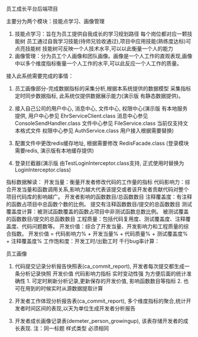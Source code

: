 员工成长平台后端项目

主要分为两个模块：技能点学习、画像管理
1. 技能点学习：旨在为员工提供自我成长的学习规划路径 每个岗位都对应一颗技能树 员工通过自我学习技能(待师兄验收通过),项目中应用技能(熟练度达标)可点亮技能树
   技能树可反映一个人技术水平,可以以此衡量一个人的能力
2. 画像管理：分为员工个人画像和团队画像。画像是一个人工作的直观表现,画像中以多个维度指标衡量一个人工作的水平,可以此反应一个人工作的质量。

接入此系统需要完成的事情：
1. 员工画像部分-完成数据指标的采集分析,根据本系统提供的数据模型 采集指标 定时同步数据指标, 此系统仅提供数据展示能力(演示版 有静态数据提供)。
2. 接入自己公司的用户中心, 消息中心, 文件中心, 权限中心(演示版 有本地服务提供, 用户中心参见 EhrServiceClient.class 消息中心参见 
   ConsoleSendHandler.class 文件中心参见 FileService.class 当前仅支持文本格式文件 权限中心参见 AuthService.class 用户接入根据需要替换)
   
3. 配置文件中更改redis缓存地址, 根据需要修改 RedisFacade.class (登录模块需要redis, 演示版有本地缓存提供)
4. 登录拦截器(演示版 由TestLoginInterceptor.class支持, 正式使用时替换为LoginInterceptor.class)

指标数据解读：
开发当量：衡量开发者修改代码的工作量的指标
代码影响力：综合开发当量和函数调用关系,影响力越大代表该提交或者该开发者贡献代码对整个项目代码库的影响越广。  开发者影响的函数数目/总函数数目
注释覆盖度：有注释的函数占项目中总函数个数的比例。  提交有注释函数数目/提交的总函数数目
测试覆盖度计算：被测试函数覆盖的函数占项目中非测试函数总数比例。  被测试覆盖的函数数目/提交的总函数数目
工程质量：包括代码复用度、测试覆盖度、注释覆盖度、代码问题数等。
开发价值：综合了开发当量、开发影响力和工程质量的综合指数。  开发价值 = 代码影响力% + 开发当量% + 代码质量% + 测试覆盖度% + 注释覆盖度%
工作饱和度：开发工时/出勤工时
千行bug率计算：

员工画像
1. 代码提交记录分析报告快照表(ca_commit_report), 开发者每次提交都生成一条分析记录快照
开发价值 代码影响力指标 实时变动性强 为方便后面的统计准确性 1. 可定时刷新分析记录,更新保存的开发价值, 影响函数数目等指标 2. 也可在用到的时候实时从源数据提取计算

2. 开发者工作体现分析报告表(ca_commit_report), 多个维度指标的聚合,统计开发者时间区间的表现,以天为单位生成开发者分析报告

3. 开发者成长画像记录表(demeter_person_growingup), 该表存储开发者的成长表现. 注：同一标题 样式类型 必须相同
